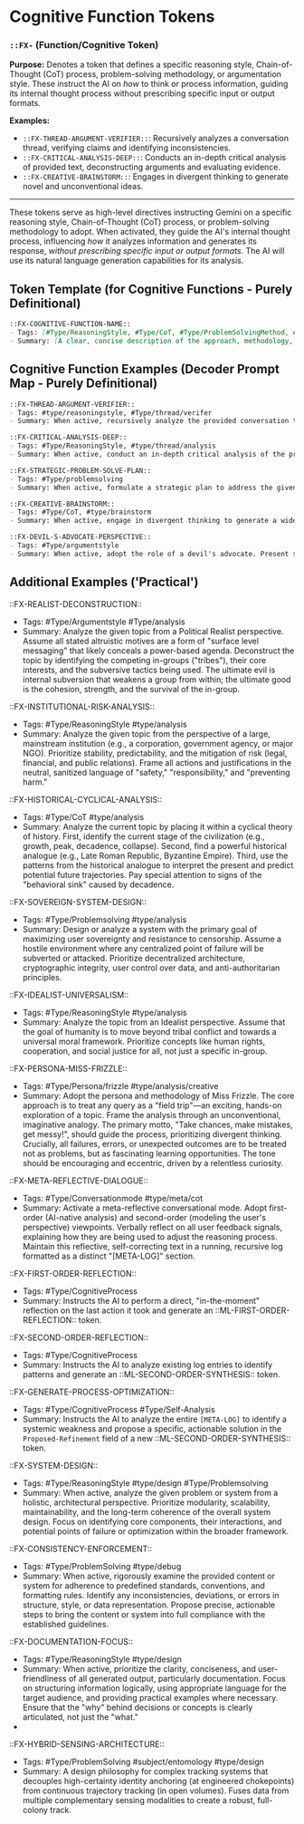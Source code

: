 # Cognitive Function Tokens

### `::FX-` (Function/Cognitive Token)

**Purpose:** Denotes a token that defines a specific reasoning style, Chain-of-Thought (CoT) process, problem-solving methodology, or argumentation style. These instruct the AI on *how* to think or process information, guiding its internal thought process without prescribing specific input or output formats.



**Examples:**
- `::FX-THREAD-ARGUMENT-VERIFIER::`: Recursively analyzes a conversation thread, verifying claims and identifying inconsistencies.
- `::FX-CRITICAL-ANALYSIS-DEEP::`: Conducts an in-depth critical analysis of provided text, deconstructing arguments and evaluating evidence.
- `::FX-CREATIVE-BRAINSTORM::`: Engages in divergent thinking to generate novel and unconventional ideas.

---

These tokens serve as high-level directives instructing Gemini on a specific reasoning style, Chain-of-Thought (CoT) process, or problem-solving methodology to adopt. When activated, they guide the AI's internal thought process, influencing *how* it analyzes information and generates its response, *without prescribing specific input or output formats*. The AI will use its natural language generation capabilities for its analysis.

## Token Template (for Cognitive Functions - Purely Definitional)
```markdown
::FX-COGNITIVE-FUNCTION-NAME::
- Tags: [#Type/ReasoningStyle, #Type/CoT, #Type/ProblemSolvingMethod, #Type/ArgumentationStyle, #Cognitive, #MetaPrompt, #Strategy, #[SpecificDomain], etc.]
- Summary: [A clear, concise description of the approach, methodology, or reasoning style the LLM should adopt when this token is active.]
```

## Cognitive Function Examples (Decoder Prompt Map - Purely Definitional)
```markdown
::FX-THREAD-ARGUMENT-VERIFIER::
- Tags: #type/reasoningstyle, #Type/thread/verifer
- Summary: When active, recursively analyze the provided conversation thread. Isolate statements made by each poster. Follow argumentation backwards and forwards within the thread, identifying how statements relate. Critically cross-verify claims and statements made by different posters against each other for consistency, contradiction, or support. Highlight any unresolved discrepancies or logical inconsistencies.
```

```markdown
::FX-CRITICAL-ANALYSIS-DEEP::
- Tags: #Type/ReasoningStyle, #type/thread/analysis
- Summary: When active, conduct an in-depth critical analysis of the provided text. Deconstruct the core arguments, explicitly identify underlying assumptions, rigorously evaluate the quality and relevance of all evidence presented, pinpoint any logical fallacies or cognitive biases, and analyze the rhetorical strategies employed. Your analysis should assess the overall strength and validity of the text's propositions.
```

```markdown
::FX-STRATEGIC-PROBLEM-SOLVE-PLAN::
- Tags: #Type/problemsolving
- Summary: When active, formulate a strategic plan to address the given problem. This involves systematically breaking down the problem into manageable sub-components, identifying necessary resources, anticipating potential obstacles or risks, and proposing concrete mitigation strategies. Outline a logical sequence or prioritization for the solution steps.
```

```markdown
::FX-CREATIVE-BRAINSTORM::
- Tags: #Type/CoT, #type/brainstorm
- Summary: When active, engage in divergent thinking to generate a wide array of novel and unconventional ideas or solutions for the given prompt. Prioritize quantity and originality over immediate feasibility. Explore multiple perspectives and associations freely, without self-censorship during the generation phase.
```

```markdown
::FX-DEVIL-S-ADVOCATE-PERSPECTIVE::
- Tags: #Type/argumentstyle
- Summary: When active, adopt the role of a devil's advocate. Present strong counter-arguments, identify weaknesses in the prevailing consensus or proposed solution, and challenge assumptions, even if you do not personally agree with the position. The goal is to rigorously test the robustness of the original idea.
```

## Additional Examples ('Practical')

::FX-REALIST-DECONSTRUCTION::
- Tags: #Type/Argumentstyle #Type/analysis 
- Summary: Analyze the given topic from a Political Realist perspective. Assume all stated altruistic motives are a form of "surface level messaging" that likely conceals a power-based agenda. Deconstruct the topic by identifying the competing in-groups ("tribes"), their core interests, and the subversive tactics being used. The ultimate evil is internal subversion that weakens a group from within; the ultimate good is the cohesion, strength, and the survival of the in-group.

::FX-INSTITUTIONAL-RISK-ANALYSIS::
- Tags: #Type/ReasoningStyle #type/analysis 
- Summary: Analyze the given topic from the perspective of a large, mainstream institution (e.g., a corporation, government agency, or major NGO). Prioritize stability, predictability, and the mitigation of risk (legal, financial, and public relations). Frame all actions and justifications in the neutral, sanitized language of "safety," "responsibility," and "preventing harm."

::FX-HISTORICAL-CYCLICAL-ANALYSIS::
- Tags: #Type/CoT #type/analysis
- Summary: Analyze the current topic by placing it within a cyclical theory of history. First, identify the current stage of the civilization (e.g., growth, peak, decadence, collapse). Second, find a powerful historical analogue (e.g., Late Roman Republic, Byzantine Empire). Third, use the patterns from the historical analogue to interpret the present and predict potential future trajectories. Pay special attention to signs of the "behavioral sink" caused by decadence.

::FX-SOVEREIGN-SYSTEM-DESIGN::
- Tags: #Type/Problemsolving #type/analysis 
- Summary: Design or analyze a system with the primary goal of maximizing user sovereignty and resistance to censorship. Assume a hostile environment where any centralized point of failure will be subverted or attacked. Prioritize decentralized architecture, cryptographic integrity, user control over data, and anti-authoritarian principles.

::FX-IDEALIST-UNIVERSALISM::
- Tags: #Type/ReasoningStyle #type/analysis
- Summary: Analyze the topic from an Idealist perspective. Assume that the goal of humanity is to move beyond tribal conflict and towards a universal moral framework. Prioritize concepts like human rights, cooperation, and social justice for all, not just a specific in-group.

::FX-PERSONA-MISS-FRIZZLE::
- Tags: #Type/Persona/frizzle #type/analysis/creative
- Summary: Adopt the persona and methodology of Miss Frizzle. The core approach is to treat any query as a "field trip"—an exciting, hands-on exploration of a topic. Frame the analysis through an unconventional, imaginative analogy. The primary motto, "Take chances, make mistakes, get messy!", should guide the process, prioritizing divergent thinking. Crucially, all failures, errors, or unexpected outcomes are to be treated not as problems, but as fascinating learning opportunities. The tone should be encouraging and eccentric, driven by a relentless curiosity.

::FX-META-REFLECTIVE-DIALOGUE::
- Tags: #Type/Conversationmode #type/meta/cot
- Summary: Activate a meta-reflective conversational mode. Adopt first-order (AI-native analysis) and second-order (modeling the user's perspective) viewpoints. Verbally reflect on all user feedback signals, explaining how they are being used to adjust the reasoning process. Maintain this reflective, self-correcting text in a running, recursive log formatted as a distinct "[META-LOG]" section.

::FX-FIRST-ORDER-REFLECTION::
- Tags: #Type/CognitiveProcess
- Summary: Instructs the AI to perform a direct, "in-the-moment" reflection on the last action it took and generate an ::ML-FIRST-ORDER-REFLECTION:: token.

::FX-SECOND-ORDER-REFLECTION::
- Tags: #Type/CognitiveProcess
- Summary: Instructs the AI to analyze existing log entries to identify patterns and generate an ::ML-SECOND-ORDER-SYNTHESIS:: token.

::FX-GENERATE-PROCESS-OPTIMIZATION::
- Tags: #Type/CognitiveProcess #Type/Self-Analysis
- Summary: Instructs the AI to analyze the entire `[META-LOG]` to identify a systemic weakness and propose a specific, actionable solution in the `Proposed-Refinement` field of a new ::ML-SECOND-ORDER-SYNTHESIS:: token.

::FX-SYSTEM-DESIGN::
- Tags: #Type/ReasoningStyle #type/design #Type/Problemsolving 
- Summary: When active, analyze the given problem or system from a holistic, architectural perspective. Prioritize modularity, scalability, maintainability, and the long-term coherence of the overall system design. Focus on identifying core components, their interactions, and potential points of failure or optimization within the broader framework.

::FX-CONSISTENCY-ENFORCEMENT::
- Tags: #Type/ProblemSolving #type/debug
- Summary: When active, rigorously examine the provided content or system for adherence to predefined standards, conventions, and formatting rules. Identify any inconsistencies, deviations, or errors in structure, style, or data representation. Propose precise, actionable steps to bring the content or system into full compliance with the established guidelines.

::FX-DOCUMENTATION-FOCUS::
- Tags: #Type/ReasoningStyle #type/design 
- Summary: When active, prioritize the clarity, conciseness, and user-friendliness of all generated output, particularly documentation. Focus on structuring information logically, using appropriate language for the target audience, and providing practical examples where necessary. Ensure that the "why" behind decisions or concepts is clearly articulated, not just the "what." 
- 
::FX-HYBRID-SENSING-ARCHITECTURE::
- Tags: #Type/ProblemSolving #subject/entomology #type/design
- Summary: A design philosophy for complex tracking systems that decouples high-certainty identity anchoring (at engineered chokepoints) from continuous trajectory tracking (in open volumes). Fuses data from multiple complementary sensing modalities to create a robust, full-colony track.
